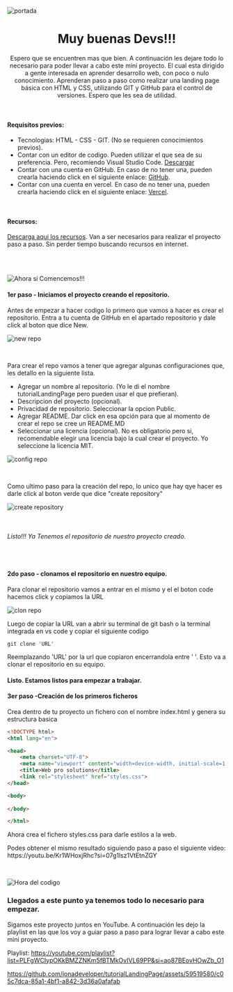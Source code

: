 ![portada](https://github.com/jonadeveloper/tutorialLandingPage/assets/59519580/dddb94c8-1258-4576-9162-143ee9e2cec8)
<h1 align="center">Muy buenas Devs!!!</h1>
<p align="center">Espero que se encuentren mas que bien. A continuación les dejare todo lo necesario para poder llevar a cabo este mini proyecto. El cual esta dirigido a gente interesada en aprender desarrollo web, con poco o nulo conocimiento. Aprenderan paso a paso como realizar una landing page básica con HTML y CSS, utilizando GIT y GitHub para el control de versiones. Espero que les sea de utilidad.</p>
<br>

<h4>Requisitos previos:</h4>

- Tecnologias: HTML - CSS - GIT. (No se requieren conocimientos previos).
- Contar con un editor de codigo. Pueden utilizar el que sea de su preferencia. Pero, recomiendo Visual Studio Code. [Descargar](https://code.visualstudio.com/download)
- Contar con una cuenta en GitHub. En caso de no tener una, pueden crearla haciendo click en el siguiente enlace: [GitHub](https://github.com/).
- Contar con una cuenta en vercel. En caso de no tener una, pueden crearla haciendo click en el siguiente enlace:  [Vercel](https://vercel.com/login).
<br>
<h4>Recursos:</h4>

[Descarga aqui los recursos](https://drive.google.com/drive/folders/1m9uP_rYWZNstC4cQJP68S9oJjRSVnXAr?usp=drive_link). Van a ser necesarios para realizar el proyecto paso a paso. Sin perder tiempo buscando recursos en internet.

<br>
<br>

![Ahora si  Comencemos!!!](https://github.com/jonadeveloper/tutorialLandingPage/assets/59519580/b94112c0-1e44-4345-92da-613913f9cc6b)

<H4>1er paso - Iniciamos el proyecto creando el repositorio.</H4>

<p> Antes de empezar a hacer codigo lo primero que vamos a hacer es crear el repositorio. Entra a tu cuenta de GitHub en el apartado repositorio y dale click al boton que dice New.</p>

![new repo](https://github.com/jonadeveloper/tutorialLandingPage/assets/59519580/cddcc4e4-dc9d-443e-bce7-c8a23560ab01)


<br>
<p>Para crear el repo vamos a tener que agregar algunas configuraciones que, les detallo en la siguiente lista.</p>

- Agregar un nombre al repositorio. (Yo le di el nombre tutorialLandingPage pero pueden usar el que prefieran).
- Descripcion del proyecto (opcional).
- Privacidad de repositorio. Seleccionar la opcion Public.
- Agregar README. Dar click en esa opción para que al momento de crear el repo se cree un README.MD
- Seleccionar una licencia (opcional). No es obligatorio pero si, recomendable elegir una licencia bajo la cual crear el proyecto. Yo seleccione la licencia MIT.

![config repo](https://github.com/jonadeveloper/tutorialLandingPage/assets/59519580/d2eaec3e-4b28-4640-8c05-70f356341962)

<br>
<p>Como ultimo paso para la creación del repo, lo unico que hay qye hacer es darle click al boton verde que dice "create repository"</p>

![create repository](https://github.com/jonadeveloper/tutorialLandingPage/assets/59519580/08d6cc74-fc30-44c9-b164-f232d49176e1)

<br>

<h6>Listo!!! Ya Tenemos el repositorio de nuestro proyecto creado.</h6>

<br>

<H4>2do paso - clonamos el repositorio en nuestro equipo.</H4>

<p>Para clonar el repositorio vamos a entrar en el mismo y el el boton code hacemos click y copiamos la URL</p>

![clon repo](https://github.com/jonadeveloper/tutorialLandingPage/assets/59519580/0a2515cd-8646-4798-b6e1-441fb404acac)

<p>Luego de copiar la URL van a abrir su terminal de git bash o la terminal integrada en vs code y copiar el siguiente codigo </p>

```git
git clone 'URL'
```
<p>Reemplazando 'URL' por la url que copiaron encerrandola entre ' '. Esto va a clonar el repositorio en su equipo.</p>

<h4>Listo. Estamos listos para empezar a trabajar.</h4>

<h4>3er paso -Creación de los primeros ficheros</h4>

<p>Crea dentro de tu proyecto un fichero con el nombre index.html y genera su estructura basica</p>

```html
<!DOCTYPE html>
<html lang="en">

<head>
    <meta charset="UTF-8">
    <meta name="viewport" content="width=device-width, initial-scale=1.0">
    <title>Web pro solutions</title>
    <link rel="stylesheet" href="styles.css">
</head>

<body>
    
</body>

</html>
```
<p>Ahora crea el fichero styles.css para darle estilos a la web.
  <br>
<p>Podes obtener el mismo resultado siguiendo paso a paso el siguiente video: https://youtu.be/Kr1WHoxjRhc?si=07g1lsz1VtEtnZGY</p>
<br>

![Hora del codigo](https://github.com/jonadeveloper/tutorialLandingPage/assets/59519580/ab5a5b7c-eace-4c2b-9b0b-7481b483bbc5)

<h3>Llegados a este punto ya tenemos todo lo necesario para empezar.</h3>

<p>Sigamos este proyecto juntos en YouTube. A continuación les dejo la playlist en las que los voy a guiar paso a paso para lograr llevar a cabo este mini proyecto.</p>

Playlist: https://youtube.com/playlist?list=PLFgWCIypOKkBMZZNKm5fBTMkOvIVL69PP&si=ao87BEovHOwZb_O1
<br>

https://github.com/jonadeveloper/tutorialLandingPage/assets/59519580/c05c7dca-85a1-4bf1-a842-3d36a0afafab



